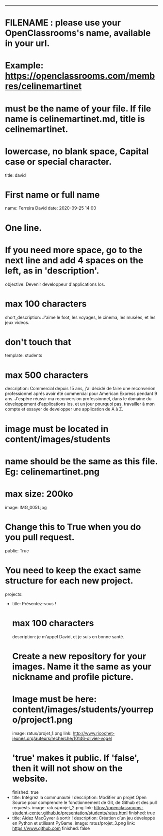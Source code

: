 ---

# FILENAME : please use your OpenClassrooms's name, available in your url.
# Example: https://openclassrooms.com/membres/celinemartinet
# must be the name of your file. If file name is celinemartinet.md, title is celinemartinet.
# lowercase, no blank space, Capital case or special character.
title: david

# First name or full name
name: Ferreira David
date: 2020-09-25 14:00

# One line.
# If you need more space, go to the next line and add 4 spaces on the left, as in 'description'.
objective: Devenir developpeur d'applications Ios.

# max 100 characters
short_description: J'aime le foot, les voyages, le cinema, les musées, et les jeux videos.

# don't touch that
template: students

# max 500 characters
description:
    Commercial depuis 15 ans, j'ai décidé de faire une reconverion professionnel aprés avoir été commercial pour American Express pendant 9 ans.
    J'espère réussir ma reconversion professionnel, dans le domaine du developpement d'applications Ios, et un jour pourquoi pas, travailler à mon compte et essayer 
    de developper une application de A à Z.
    
# image must be located in content/images/students
# name should be the same as this file. Eg: celinemartinet.png
# max size: 200ko
image: IMG_0051.jpg

# Change this to True when you do you pull request.
public: True

# You need to keep the exact same structure for each new project.
projects:
  - title: Présentez-vous !
    # max 100 characters
    description: je m'appel David, et je suis en bonne santé.
    # Create a new repository for your images. Name it the same as your nickname and profile picture.
    # Image must be here: content/images/students/yourrepo/project1.png
    image: ratus/projet_1.png
    link: http://www.ricochet-jeunes.org/auteurs/recherche/10146-olivier-vogel
    # 'true' makes it public. If 'false', then it will not show on the website.
    finished: true
  - title: Intégrez la communauté !
    description: Modifier un projet Open Source pour comprendre le fonctionnement de Git, de Github et des pull requests.
    image: ratus/projet_2.png
    link: https://openclassrooms-student-center.github.io/presentation/students/ratus.html
    finished: true
  - title: Aidez MacGyver à sortir !
    description: Création d’un jeu développé en Python et utilisant PyGame.
    image: ratus/projet_3.png
    link: https://www.github.com
    finished: false
